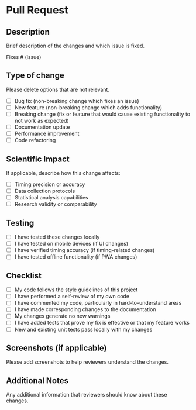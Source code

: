 # Pull Request

## Description
Brief description of the changes and which issue is fixed.

Fixes # (issue)

## Type of change
Please delete options that are not relevant.

- [ ] Bug fix (non-breaking change which fixes an issue)
- [ ] New feature (non-breaking change which adds functionality)
- [ ] Breaking change (fix or feature that would cause existing functionality to not work as expected)
- [ ] Documentation update
- [ ] Performance improvement
- [ ] Code refactoring

## Scientific Impact
If applicable, describe how this change affects:
- [ ] Timing precision or accuracy
- [ ] Data collection protocols
- [ ] Statistical analysis capabilities
- [ ] Research validity or comparability

## Testing
- [ ] I have tested these changes locally
- [ ] I have tested on mobile devices (if UI changes)
- [ ] I have verified timing accuracy (if timing-related changes)
- [ ] I have tested offline functionality (if PWA changes)

## Checklist
- [ ] My code follows the style guidelines of this project
- [ ] I have performed a self-review of my own code
- [ ] I have commented my code, particularly in hard-to-understand areas
- [ ] I have made corresponding changes to the documentation
- [ ] My changes generate no new warnings
- [ ] I have added tests that prove my fix is effective or that my feature works
- [ ] New and existing unit tests pass locally with my changes

## Screenshots (if applicable)
Please add screenshots to help reviewers understand the changes.

## Additional Notes
Any additional information that reviewers should know about these changes.